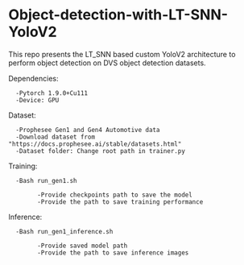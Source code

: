 # Object-detection-with-LT-SNN-YoloV2
This repo presents the LT_SNN based custom YoloV2 architecture to perform object detection on DVS object detection datasets.

Dependencies:

      -Pytorch 1.9.0+Cu111
      -Device: GPU
  
Dataset:

      -Prophesee Gen1 and Gen4 Automotive data
      -Download dataset from "https://docs.prophesee.ai/stable/datasets.html"
      -Dataset folder: Change root path in trainer.py
      
Training:
      
      -Bash run_gen1.sh
      
            -Provide checkpoints path to save the model
            -Provide the path to save training performance 

Inference:

      -Bash run_gen1_inference.sh
            
            -Provide saved model path
            -Provide the path to save inference images
            
